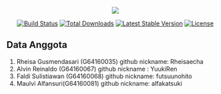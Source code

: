 <p align="center"><img src="https://laravel.com/assets/img/components/logo-laravel.svg"></p>

<p align="center">
<a href="https://travis-ci.org/laravel/framework"><img src="https://travis-ci.org/laravel/framework.svg" alt="Build Status"></a>
<a href="https://packagist.org/packages/laravel/framework"><img src="https://poser.pugx.org/laravel/framework/d/total.svg" alt="Total Downloads"></a>
<a href="https://packagist.org/packages/laravel/framework"><img src="https://poser.pugx.org/laravel/framework/v/stable.svg" alt="Latest Stable Version"></a>
<a href="https://packagist.org/packages/laravel/framework"><img src="https://poser.pugx.org/laravel/framework/license.svg" alt="License"></a>
</p>

## Data Anggota
1. Rheisa Gusmendasari (G64160035)
  github nickname: Rheisaecha
2. Alvin Reinaldo (G64160067)
  github nickname : YuukiRen
3. Faldi Sulistiawan (G64160068)
  github nickname: futsuunohito
4. Maulvi Alfansuri(G64160081)
  github nickname: alfakatsuki
